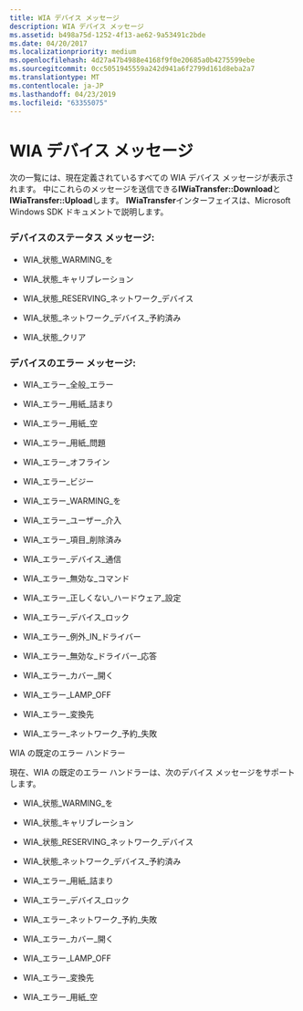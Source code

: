 ```yaml
---
title: WIA デバイス メッセージ
description: WIA デバイス メッセージ
ms.assetid: b498a75d-1252-4f13-ae62-9a53491c2bde
ms.date: 04/20/2017
ms.localizationpriority: medium
ms.openlocfilehash: 4d27a47b4988e4168f9f0e20685a0b4275599ebe
ms.sourcegitcommit: 0cc5051945559a242d941a6f2799d161d8eba2a7
ms.translationtype: MT
ms.contentlocale: ja-JP
ms.lasthandoff: 04/23/2019
ms.locfileid: "63355075"
---
```

# <a name="wia-device-messages"></a>WIA デバイス メッセージ


次の一覧には、現在定義されているすべての WIA デバイス メッセージが表示されます。 中にこれらのメッセージを送信できる**IWiaTransfer::Download**と**IWiaTransfer::Upload**します。 **IWiaTransfer**インターフェイスは、Microsoft Windows SDK ドキュメントで説明します。

### <a name="device-status-messages"></a>デバイスのステータス メッセージ:

-   WIA\_状態\_WARMING\_を

-   WIA\_状態\_キャリブレーション

-   WIA\_状態\_RESERVING\_ネットワーク\_デバイス

-   WIA\_状態\_ネットワーク\_デバイス\_予約済み

-   WIA\_状態\_クリア

### <a name="device-error-messages"></a>デバイスのエラー メッセージ:

-   WIA\_エラー\_全般\_エラー

-   WIA\_エラー\_用紙\_詰まり

-   WIA\_エラー\_用紙\_空

-   WIA\_エラー\_用紙\_問題

-   WIA\_エラー\_オフライン

-   WIA\_エラー\_ビジー

-   WIA\_エラー\_WARMING\_を

-   WIA\_エラー\_ユーザー\_介入

-   WIA\_エラー\_項目\_削除済み

-   WIA\_エラー\_デバイス\_通信

-   WIA\_エラー\_無効な\_コマンド

-   WIA\_エラー\_正しくない\_ハードウェア\_設定

-   WIA\_エラー\_デバイス\_ロック

-   WIA\_エラー\_例外\_IN\_ドライバー

-   WIA\_エラー\_無効な\_ドライバー\_応答

-   WIA\_エラー\_カバー\_開く

-   WIA\_エラー\_LAMP\_OFF

-   WIA\_エラー\_変換先

-   WIA\_エラー\_ネットワーク\_予約\_失敗

WIA の既定のエラー ハンドラー

現在、WIA の既定のエラー ハンドラーは、次のデバイス メッセージをサポートします。

-   WIA\_状態\_WARMING\_を

-   WIA\_状態\_キャリブレーション

-   WIA\_状態\_RESERVING\_ネットワーク\_デバイス

-   WIA\_状態\_ネットワーク\_デバイス\_予約済み

-   WIA\_エラー\_用紙\_詰まり

-   WIA\_エラー\_デバイス\_ロック

-   WIA\_エラー\_ネットワーク\_予約\_失敗

-   WIA\_エラー\_カバー\_開く

-   WIA\_エラー\_LAMP\_OFF

-   WIA\_エラー\_変換先

-   WIA\_エラー\_用紙\_空

 

 




